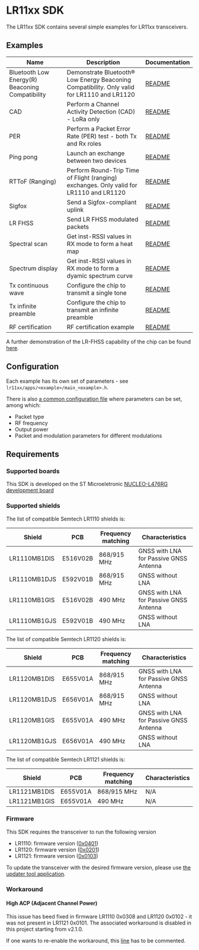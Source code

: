 # LR11xx SDK

The LR11xx SDK contains several simple examples for LR11xx transceivers.

## Examples

| Name                                            | Description                                                                                 | Documentation                                                         |
| ----------------------------------------------- | ------------------------------------------------------------------------------------------- | --------------------------------------------------------------------- |
| Bluetooth Low Energy(R) Beaconing Compatibility | Demonstrate Bluetooth® Low Energy Beaconing Compatibility. Only valid for LR1110 and LR1120 | [README](apps/bluetooth_low_energy_beaconing_compatibility/README.md) |
| CAD                                             | Perform a Channel Activity Detection (CAD) - LoRa only                                      | [README](apps/cad/README.md)                                          |
| PER                                             | Perform a Packet Error Rate (PER) test - both Tx and Rx roles                               | [README](apps/per/README.md)                                          |
| Ping pong                                       | Launch an exchange between two devices                                                      | [README](apps/ping_pong/README.md)                                    |
| RTToF (Ranging)                                 | Perform Round-Trip Time of Flight (ranging) exchanges. Only valid for LR1110 and LR1120     | [README](apps/rttof/README.md)                                        |
| Sigfox                                          | Send a Sigfox-compliant uplink                                                              | [README](apps/sigfox/README.md)                                       |
| LR FHSS                                         | Send LR FHSS modulated packets                              | [README](apps/lrfhss/README.md)                                          |
| Spectral scan                                   | Get inst-RSSI values in RX mode to form a heat map                                          | [README](apps/spectral_scan/README.md)                                |
| Spectrum display                                | Get inst-RSSI values in RX mode to form a dyamic spectrum curve                             | [README](apps/spectrum_display/README.md)                             |
| Tx continuous wave                              | Configure the chip to transmit a single tone                                                | [README](apps/tx_cw/README.md)                                        |
| Tx infinite preamble                            | Configure the chip to transmit an infinite preamble                                         | [README](apps/tx_infinite_preamble/README.md)                         |
| RF certification  | RF certification example  | [README](apps/rf_certification/README.md) |

A further demonstration of the LR-FHSS capability of the chip can be found [here](https://github.com/Lora-net/SWDM001).

## Configuration

Each example has its own set of parameters - see `lr11xx/apps/<example>/main_<example>.h`.

There is also [a common configuration file](common/apps_configuration.h) where parameters can be set, among which:

* Packet type
* RF frequency
* Output power
* Packet and modulation parameters for different modulations

## Requirements

### Supported boards

This SDK is developed on the ST Microeletronic [NUCLEO-L476RG development board](https://www.st.com/en/evaluation-tools/nucleo-l476rg.html)

### Supported shields

The list of compatible Semtech LR1110 shields is:

| Shield       | PCB      | Frequency matching | Characteristics                        |
| ------------ | -------- | ------------------ | -------------------------------------- |
| LR1110MB1DIS | E516V02B | 868/915 MHz        | GNSS with LNA for Passive GNSS Antenna |
| LR1110MB1DJS | E592V01B | 868/915 MHz        | GNSS without LNA                       |
| LR1110MB1GIS | E516V02B | 490 MHz            | GNSS with LNA for Passive GNSS Antenna |
| LR1110MB1GJS | E592V01B | 490 MHz            | GNSS without LNA                       |

The list of compatible Semtech LR1120 shields is:

| Shield       | PCB      | Frequency matching | Characteristics                        |
| ------------ | -------- | ------------------ | -------------------------------------- |
| LR1120MB1DIS | E655V01A | 868/915 MHz        | GNSS with LNA for Passive GNSS Antenna |
| LR1120MB1DJS | E656V01A | 868/915 MHz        | GNSS without LNA                       |
| LR1120MB1GIS | E655V01A | 490 MHz            | GNSS with LNA for Passive GNSS Antenna |
| LR1120MB1GJS | E656V01A | 490 MHz            | GNSS without LNA                       |

The list of compatible Semtech LR1121 shields is:

| Shield       | PCB      | Frequency matching | Characteristics |
| ------------ | -------- | ------------------ | --------------- |
| LR1121MB1DIS | E655V01A | 868/915 MHz        | N/A             |
| LR1121MB1GIS | E655V01A | 490 MHz            | N/A             |

### Firmware

This SDK requires the transceiver to run the following version

* LR1110: firmware version ([0x0401](https://github.com/Lora-net/radio_firmware_images/tree/master/lr1110/transceiver))
* LR1120: firmware version ([0x0201](https://github.com/Lora-net/radio_firmware_images/tree/master/lr1120/transceiver))
* LR1121: firmware version ([0x0103](https://github.com/Lora-net/radio_firmware_images/tree/master/lr1121/transceiver))

To update the transceiver with the desired firmware version, please use [the updater tool application](https://github.com/Lora-net/SWTL001).

### Workaround

#### High ACP (Adjacent Channel Power)

This issue has beed fixed in firmware LR1110 0x0308 and LR1120 0x0102 - it was not present in LR1121 0x0101. The associated workaround is disabled in this project starting from v2.1.0.

If one wants to re-enable the workaround, this [line](common/apps_common.mk#L33) has to be commented.
